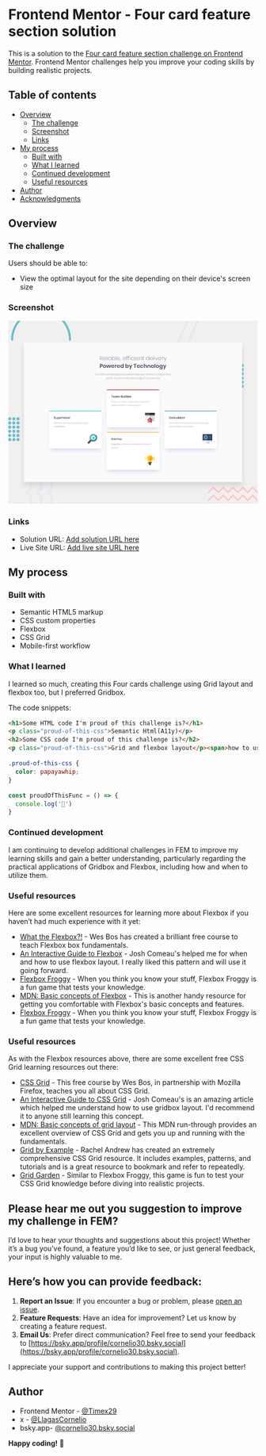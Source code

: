 # Frontend Mentor - Four card feature section solution

This is a solution to the [Four card feature section challenge on Frontend Mentor](https://www.frontendmentor.io/challenges/four-card-feature-section-weK1eFYK). Frontend Mentor challenges help you improve your coding skills by building realistic projects. 

## Table of contents

- [Overview](#overview)
  - [The challenge](#the-challenge)
  - [Screenshot](#screenshot)
  - [Links](#links)
- [My process](#my-process)
  - [Built with](#built-with)
  - [What I learned](#what-i-learned)
  - [Continued development](#continued-development)
  - [Useful resources](#useful-resources)
- [Author](#author)
- [Acknowledgments](#acknowledgments)


## Overview

### The challenge

Users should be able to:

- View the optimal layout for the site depending on their device's screen size

### Screenshot

![Design preview for the Four card feature section coding challenge](./design/desktop-preview.jpg)


### Links

- Solution URL: [Add solution URL here](https://your-solution-url.com)
- Live Site URL: [Add live site URL here](https://your-live-site-url.com)

## My process

### Built with

- Semantic HTML5 markup
- CSS custom properties
- Flexbox
- CSS Grid
- Mobile-first workflow

### What I learned

I learned so much, creating this Four cards challenge using Grid layout and flexbox too, but I preferred Gridbox. 

The code snippets:

```html
<h1>Some HTML code I'm proud of this challenge is?</h1>
<p class="proud-of-this-css">Semantic Html(A11y)</p>
<h2>Some CSS code I'm proud of this challenge is?</h2>
<p class="proud-of-this-css">Grid and flexbox layout</p><span>how to use it.</span>
```
```css
.proud-of-this-css {
  color: papayawhip;
}
```
```js
const proudOfThisFunc = () => {
  console.log('🎉')
}
```


### Continued development

I am continuing to develop additional challenges in FEM to improve my learning skills and gain a better understanding, particularly regarding the practical applications of Gridbox and Flexbox, including how and when to utilize them.



### Useful resources

 Here are some excellent resources for learning more about Flexbox if you haven’t had much experience with it yet:

- [What the Flexbox?!](https://flexbox.io/) - Wes Bos has created a brilliant free course to teach Flexbox box fundamentals.
- [An Interactive Guide to Flexbox](https://www.joshwcomeau.com/css/interactive-guide-to-flexbox/) - Josh Comeau's  helped me for when and how to use flexbox layout. I really liked this pattern and will use it going forward.
- [Flexbox Froggy](https://flexboxfroggy.com/) - When you think you know your stuff, Flexbox Froggy is a fun game that tests your knowledge.
- [MDN: Basic concepts of Flexbox](https://developer.mozilla.org/en-US/docs/Web/CSS/CSS_flexible_box_layout/Basic_concepts_of_flexbox) - This is another handy resource for getting you comfortable with Flexbox's basic concepts and features.
- [Flexbox Froggy](https://flexboxfroggy.com/) - When you think you know your stuff, Flexbox Froggy is a fun game that tests your knowledge.


### Useful resources

As with the Flexbox resources above, there are some excellent free CSS Grid learning resources out there:

- [CSS Grid](https://cssgrid.io/) - This free course by Wes Bos, in partnership with Mozilla Firefox, teaches you all about CSS Grid.
- [An Interactive Guide to CSS Grid](https://www.joshwcomeau.com/css/interactive-guide-to-grid/) - Josh Comeau's  is an amazing article which helped me  understand how to use gridbox layout. I'd recommend it to anyone still learning this concept.
- [MDN: Basic concepts of grid layout](https://developer.mozilla.org/en-US/docs/Web/CSS/CSS_grid_layout/Basic_concepts_of_grid_layout) - This MDN run-through provides an excellent overview of CSS Grid and gets you up and running with the fundamentals.
- [Grid by Example](https://gridbyexample.com/) - Rachel Andrew has created an extremely comprehensive CSS Grid resource. It includes examples, patterns, and tutorials and is a great resource to bookmark and refer to repeatedly.
- [Grid Garden](https://cssgridgarden.com/) - Similar to Flexbox Froggy, this game is fun to test your CSS Grid knowledge before diving into realistic projects.


## Please hear me out you suggestion to improve my challenge in FEM?

I’d love to hear your thoughts and suggestions about this project! Whether it’s a bug you’ve found, a feature you’d like to see, or just general feedback, your input is highly valuable to me.


## Here’s how you can provide feedback:

1. **Report an Issue**: If you encounter a bug or problem, please [open an issue](https://github.com/Timex30/social-links-profile/issues).
2. **Feature Requests**: Have an idea for improvement? Let us know by creating a feature request.
3. **Email Us**: Prefer direct communication? Feel free to send your feedback to [https://bsky.app/profile/cornelio30.bsky.social](https://bsky.app/profile/cornelio30.bsky.social).

I appreciate your support and contributions to making this project better!


## Author
- Frontend Mentor - [@Timex29](https://www.frontendmentor.io/profile/Timex29)
- x - [@LlagasCornelio](https://x.com/LlagasCornelio)
- bsky.app- [@cornelio30.bsky.social](https://bsky.app/profile/cornelio30.bsky.social)
  

**Happy coding!** 🚀

